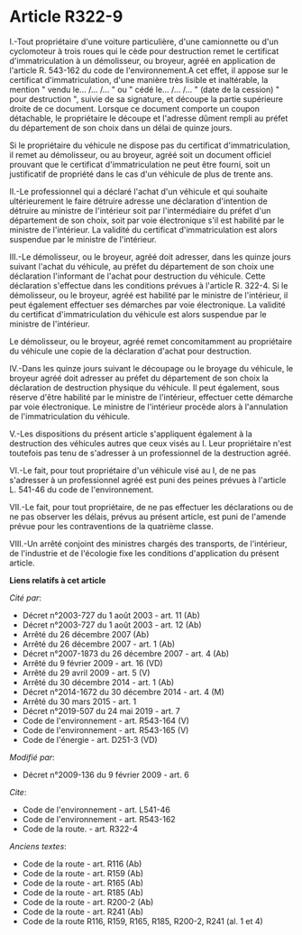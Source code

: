 # Article R322-9

I.-Tout propriétaire d'une voiture particulière, d'une camionnette ou d'un cyclomoteur à trois roues qui le cède pour
destruction remet le certificat d'immatriculation à un démolisseur, ou broyeur, agréé en application de l'article R. 543-162
du code de l'environnement.A cet effet, il appose sur le certificat d'immatriculation, d'une manière très lisible et
inaltérable, la mention " vendu le... /... /... " ou " cédé le... /... /... " (date de la cession) " pour destruction ",
suivie de sa signature, et découpe la partie supérieure droite de ce document. Lorsque ce document comporte un coupon
détachable, le propriétaire le découpe et l'adresse dûment rempli au préfet du département de son choix dans un délai de
quinze jours. 

Si le propriétaire du véhicule ne dispose pas du certificat d'immatriculation, il remet au démolisseur, ou au broyeur, agréé
soit un document officiel prouvant que le certificat d'immatriculation ne peut être fourni, soit un justificatif de propriété
dans le cas d'un véhicule de plus de trente ans. 

II.-Le professionnel qui a déclaré l'achat d'un véhicule et qui souhaite ultérieurement le faire détruire adresse une
déclaration d'intention de détruire au ministre de l'intérieur soit par l'intermédiaire du préfet d'un département de son
choix, soit par voie électronique s'il est habilité par le ministre de l'intérieur. La validité du certificat
d'immatriculation est alors suspendue par le ministre de l'intérieur. 

III.-Le démolisseur, ou le broyeur, agréé doit adresser, dans les quinze jours suivant l'achat du véhicule, au préfet du
département de son choix une déclaration l'informant de l'achat pour destruction du véhicule. Cette déclaration s'effectue
dans les conditions prévues à l'article R. 322-4. Si le démolisseur, ou le broyeur, agréé est habilité par le ministre de
l'intérieur, il peut également effectuer ses démarches par voie électronique. La validité du certificat d'immatriculation du
véhicule est alors suspendue par le ministre de l'intérieur. 

Le démolisseur, ou le broyeur, agréé remet concomitamment au propriétaire du véhicule une copie de la déclaration d'achat
pour destruction. 

IV.-Dans les quinze jours suivant le découpage ou le broyage du véhicule, le broyeur agréé doit adresser au préfet du
département de son choix la déclaration de destruction physique du véhicule. Il peut également, sous réserve d'être habilité
par le ministre de l'intérieur, effectuer cette démarche par voie électronique. Le ministre de l'intérieur procède alors à
l'annulation de l'immatriculation du véhicule.

V.-Les dispositions du présent article s'appliquent également à la destruction des véhicules autres que ceux visés au I. Leur
propriétaire n'est toutefois pas tenu de s'adresser à un professionnel de la destruction agréé. 

VI.-Le fait, pour tout propriétaire d'un véhicule visé au I, de ne pas s'adresser à un professionnel agréé est puni des
peines prévues à l'article L. 541-46 du code de l'environnement. 

VII.-Le fait, pour tout propriétaire, de ne pas effectuer les déclarations ou de ne pas observer les délais, prévus au
présent article, est puni de l'amende prévue pour les contraventions de la quatrième classe. 

VIII.-Un arrêté conjoint des ministres chargés des transports, de l'intérieur, de l'industrie et de l'écologie fixe les
conditions d'application du présent article.

**Liens relatifs à cet article**

_Cité par_:

  - Décret n°2003-727 du 1 août 2003 - art. 11 (Ab)
  - Décret n°2003-727 du 1 août 2003 - art. 12 (Ab)
  - Arrêté du 26 décembre 2007 (Ab)
  - Arrêté du 26 décembre 2007 - art. 1 (Ab)
  - Décret n°2007-1873 du 26 décembre 2007 - art. 4 (Ab)
  - Arrêté du 9 février 2009 - art. 16 (VD)
  - Arrêté du 29 avril 2009 - art. 5 (V)
  - Arrêté du 30 décembre 2014 - art. 1 (Ab)
  - Décret n°2014-1672 du 30 décembre 2014 - art. 4 (M)
  - Arrêté du 30 mars 2015 - art. 1
  - Décret n°2019-507 du 24 mai 2019 - art. 7
  - Code de l'environnement - art. R543-164 (V)
  - Code de l'environnement - art. R543-165 (V)
  - Code de l'énergie - art. D251-3 (VD)

_Modifié par_:

  - Décret n°2009-136 du 9 février 2009 - art. 6

_Cite_:

  - Code de l'environnement - art. L541-46
  - Code de l'environnement - art. R543-162
  - Code de la route. - art. R322-4

_Anciens textes_:

  - Code de la route - art. R116 (Ab)
  - Code de la route - art. R159 (Ab)
  - Code de la route - art. R165 (Ab)
  - Code de la route - art. R185 (Ab)
  - Code de la route - art. R200-2 (Ab)
  - Code de la route - art. R241 (Ab)
  - Code de la route R116, R159, R165, R185, R200-2, R241 (al. 1 et 4)
